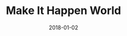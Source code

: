 ---
layout: site
title: "Make It Happen World"
date: 2018-01-02
categories: [community]
version: 2.4.1
major: 2
minor: 4
patch: 1
slug: make-it-happen-world
link: http://makeithappenworld.com/
submitter: lpolepeddi
permalink: /sites/:slug
---